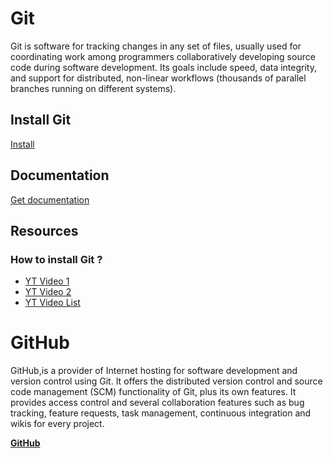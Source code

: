 # Git


Git  is software for tracking changes in any set of files, usually used for coordinating work among programmers collaboratively developing source code during software development. Its goals include speed, data integrity, and support for distributed, non-linear workflows (thousands of parallel branches running on different systems).

## Install Git 

[Install](https://git-scm.com/)

## Documentation
[Get documentation](https://git-scm.com/doc)

## Resources 
   ### How to install Git ?
   
   * [YT Video 1](https://www.youtube.com/watch?v=2j7fD92g-gE)
   * [YT Video 2](https://www.youtube.com/watch?v=bb_LoXAC-zE)
   * [YT Video List](https://www.youtube.com/results?search_query=how+to+install+git+)



# GitHub


GitHub,is a provider of Internet hosting for software development and version control using Git. It offers the distributed version control and source code management (SCM) functionality of Git, plus its own features. It provides access control and several collaboration features such as bug tracking, feature requests, task management, continuous integration and wikis for every project.

[**GitHub**](https://github.com/)
   

